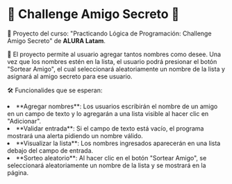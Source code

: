 <h1>👑 Challenge Amigo Secreto 👑</h1>
<p>📌 Proyecto del curso: "Practicando Lógica de Programación: Challenge Amigo Secreto" de <strong>ALURA Latam</strong>.</p>
<p>🎯 El proyecto permite al usuario agregar tantos nombres como desee. Una vez que los nombres estén en la lista, el usuario podrá presionar el botón "Sortear Amigo", el cual seleccionará aleatoriamente un nombre de la lista y asignará al amigo secreto para ese usuario.</p>
<p>🛠️ Funcionalides que se esperan:</p>
    <li>**Agregar nombres**: Los usuarios escribirán el nombre de un amigo en un campo de texto y lo agregarán a una lista visible al hacer clic en "Adicionar".</li>
    <li>**Validar entrada**: Si el campo de texto está vacío, el programa mostrará una alerta pidiendo un nombre válido.</li>
    <li>**Visualizar la lista**: Los nombres ingresados aparecerán en una lista debajo del campo de entrada.</li>
    <li>**Sorteo aleatorio**: Al hacer clic en el botón "Sortear Amigo", se seleccionará aleatoriamente un nombre de la lista y se mostrará en la página.</li>
